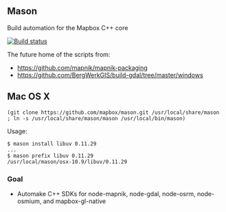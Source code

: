 ## Mason

Build automation for the Mapbox C++ core

[![Build status](https://ci.appveyor.com/api/projects/status/tjybfxu4cgerjlcn)](https://ci.appveyor.com/project/Mapbox/mason)

The future home of the scripts from:

  - https://github.com/mapnik/mapnik-packaging
  - https://github.com/BergWerkGIS/build-gdal/tree/master/windows

## Mac OS X

```
(git clone https://github.com/mapbox/mason.git /usr/local/share/mason ; ln -s /usr/local/share/mason/mason /usr/local/bin/mason)
```

Usage:
```
$ mason install libuv 0.11.29
...
$ mason prefix libuv 0.11.29
/usr/local/mason/osx-10.9/libuv/0.11.29
```

### Goal

 - Automake C++ SDKs for node-mapnik, node-gdal, node-osrm, node-osmium, and mapbox-gl-native
